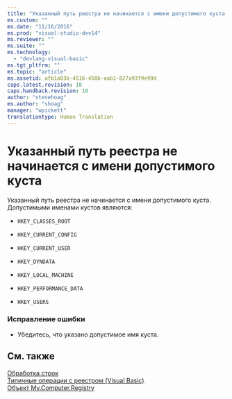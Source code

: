 ```yaml
---
title: "Указанный путь реестра не начинается с имени допустимого куста | Microsoft Docs"
ms.custom: ""
ms.date: "11/16/2016"
ms.prod: "visual-studio-dev14"
ms.reviewer: ""
ms.suite: ""
ms.technology: 
  - "devlang-visual-basic"
ms.tgt_pltfrm: ""
ms.topic: "article"
ms.assetid: afb1a03b-4516-450b-aab1-827a93f9e99d
caps.latest.revision: 10
caps.handback.revision: 10
author: "stevehoag"
ms.author: "shoag"
manager: "wpickett"
translationtype: Human Translation
---
```

# Указанный путь реестра не начинается с имени допустимого куста
Указанный путь реестра не начинается с имени допустимого куста. Допустимыми именами кустов являются:  
  
-   `HKEY_CLASSES_ROOT`  
  
-   `HKEY_CURRENT_CONFIG`  
  
-   `HKEY_CURRENT_USER`  
  
-   `HKEY_DYNDATA`  
  
-   `HKEY_LOCAL_MACHINE`  
  
-   `HKEY_PERFORMANCE_DATA`  
  
-   `HKEY_USERS`  
  
### Исправление ошибки  
  
-   Убедитесь, что указано допустимое имя куста.  
  
## См. также  
 [Обработка строк](../Topic/Manipulating%20Strings%20in%20the%20.NET%20Framework.md)   
 [Типичные операции с реестром \(Visual Basic\)](http://msdn.microsoft.com/ru-ru/0bde9f77-b38b-4c76-bac2-ff6cda3087c4)   
 [Объект My.Computer.Registry](../../visual-basic/language-reference/objects/my-computer-registry-object.md)